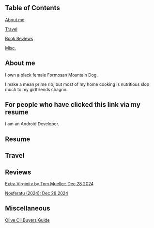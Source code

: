 
## Table of Contents
[About me](#about-me)

[Travel](#travel)

[Book Reviews](#book-reviews)

[Misc.](#miscellaneous)

## About me
I own a black female Formosan Mountain Dog.

I make a mean prime rib, but most of my home cooking is nutritious slop much to my girlfriends chagrin.

## For people who have clicked this link via my resume
I am an Android Developer. 

## Resume
<!-- Current as of Jan 1 2025 -->

## Travel

## Reviews
[Extra Virginity by Tom Mueller: Dec 28 2024](bookreviews/extravirginity.md)

[Nosferatu (2024): Dec 28 2024](moviereviews/nosferatu2024.md)
<!-- Dont click theres nothing here[Liftoff by Eric Berger](bookreviews/liftoff.md) -->

## Miscellaneous
[Olive Oil Buyers Guide](misc/oliveoilbuyersguide.md)

